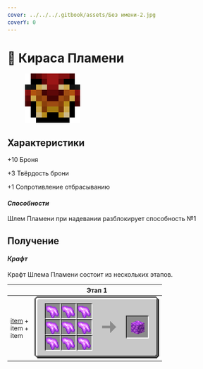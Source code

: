 ```yaml
---
cover: ../../../.gitbook/assets/Без имени-2.jpg
coverY: 0
---
```


# 👕 Кираса Пламени

<figure><img src="../../../.gitbook/assets/image (4) (1).png" alt=""><figcaption></figcaption></figure>

## Характеристики

\+10 Броня

\+3 Твёрдость брони

\+1 Сопротивление отбрасыванию

#### _Способности_

Шлем Пламени при надевании разблокирует способность №1

## Получение

#### _Крафт_

Крафт Шлема Пламени состоит из нескольких этапов.

|                                                                                 | Этап 1                                                                                                  |
| ------------------------------------------------------------------------------- | ------------------------------------------------------------------------------------------------------- |
| <p><a href="kirasa-plameni.md#kharakteristiki">item</a> +<br>item +<br>item</p> | <img src="../../../.gitbook/assets/raw_pink_ore_block_result-x1.png" alt="Этап 1" data-size="original"> |
